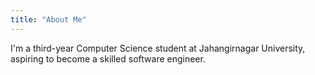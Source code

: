 ```yaml
---
title: "About Me"
---
```

I'm a third-year Computer Science student at Jahangirnagar University, aspiring to become a skilled software engineer.